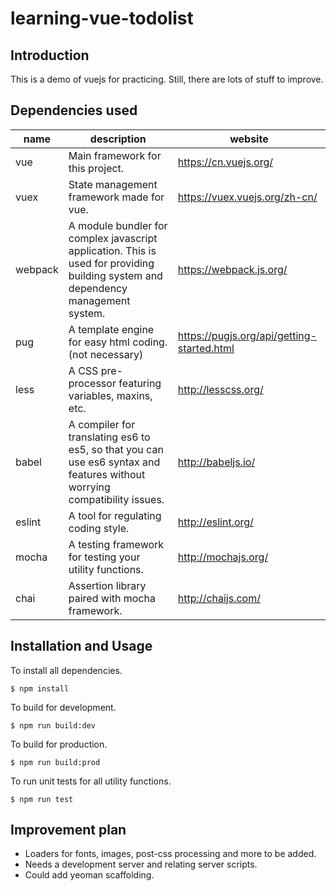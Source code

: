 # learning-vue-todolist
## Introduction
This is a demo of vuejs for practicing. Still, there are lots of stuff to improve.

## Dependencies used
|     name       |   description   |      website  |
|----------------|-------------------|----------------------|
|     vue       |         Main framework for this project.       |   https://cn.vuejs.org/ |
|     vuex      |         State management framework made for vue.  |  https://vuex.vuejs.org/zh-cn/ |
|     webpack   |    A module bundler for complex javascript application. This is used for providing building system and dependency management system. |    https://webpack.js.org/    |
|     pug       |   A template engine for easy html coding.(not necessary)  |         https://pugjs.org/api/getting-started.html         |                         
|     less      |   A CSS pre-processor featuring variables, maxins, etc. |     http://lesscss.org/     |
|     babel     |   A compiler for translating es6 to es5, so that you can use es6 syntax and features without worrying compatibility issues. |    http://babeljs.io/     |
|     eslint    |  A tool for regulating coding style. |     http://eslint.org/    |
|     mocha     |  A testing framework for testing your utility functions. |    http://mochajs.org/    |
|     chai      |  Assertion library paired with mocha framework.    |     http://chaijs.com/  |


## Installation and Usage
To install all dependencies.

 `$ npm install`

To build for development.
 
 `$ npm run build:dev`
 
To build for production.
 
 `$ npm run build:prod`

To run unit tests for all utility functions.

`$ npm run test`

## Improvement plan
+ Loaders for fonts, images, post-css processing and more to be added.
+ Needs a development server and relating server scripts.
+ Could add yeoman scaffolding.